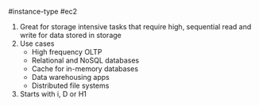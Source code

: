 #instance-type #ec2
1. Great for storage intensive tasks that require high, sequential read and write for data stored in storage
2. Use cases
	- High frequency OLTP
	- Relational and NoSQL databases
	- Cache for in-memory databases
	- Data warehousing apps
	- Distributed file systems
3. Starts with i, D or H1